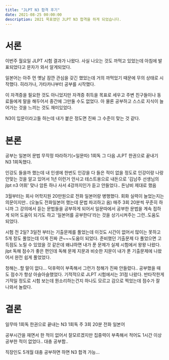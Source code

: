 ```yaml
---
title: "JLPT N3 합격 후기"
date: 2021-08-25 00:00:00
description: 2021 목표였던 JLPT N3 합격을 하게 되었습니다.
---
```


# 서론

이번주 월요일 JLPT 시험 결과가 나왔다. 사실 나오는 것도 까먹고 있었는데 아침에 발표되었다고 문자가 와서 알게되었다.

일본어는 아주 먼 옛날 잠깐 관심을 갖긴 했었는데 거의 까먹었기 때문에 무의 상태로 시작했다. 히라가나, 가타카나부터 공부를 시작했다.

이 자격증을 필요한 것도 아니었지만 자격증 취득을 목표로 세우고 주변 친구들이나 동료들에게 말을 해두어서 중간에 그만둘 수도 없었다. 아 물론 공부하고 스스로 지식이 늘어가는 것을 느끼는 것도 재미있었다.

N3이 입문이라고들 하는데 내가 붙은 정도면 진짜 그 수준이 맞는 것 같다.

# 본론

공부는 일본어 문법 무작정 따라하기(=일문따) 1회독 그 다음 JLPT 한권으로 끝내기 N3 1회독했다.

인강도 들을까 했는데 내 인생에 한번도 인강을 다 들은 적이 없을 정도로 인강이랑 나랑 안맞는 것을 알고 있어서 1년 이런거 안사고 테스트용으로 내돈으로 '김남주 선생님의 jlpt n3 어휘' 맞나 암튼 하나 사서 4강까지인가 듣고 안들었다.. 돈낭비 제대로 했음

3월부터는 회사 어학지원 20만원으로 전화 일본어랑 병행했다. 회화 실력이 늘었는지는 의문이지만.. (오늘도 전화일본어 했는데 문법 파괴하고 옴) 매주 3회 20분씩 꾸준히 하니까 그 강의에서 듣는 문법들을 공부하게 되어서 일문따에서 공부한 문법을 계속 접하게 되어 도움이 되기도 하고 '일본어를 공부한다'라는 것을 상기시켜주는 그런..도움도 되었다.

시험 전 2일? 3일전 부터는 기출문제를 풀었는데 이것도 시간이 없어서 많이는 못하고 5개 정도 풀었는데 이게 진짜 큰~~~도움이 되었다. 준비했던 기출문제 다 풀었으면 고득점도 노릴 수 있었을 것 같은데 왜냐하면 내가 푼 문제가 실제 시험에서 왕왕 나왔다. jlpt 독해 점수가 좋은 편인데 독해 문제 지문과 비슷한 지문이 내가 푼 기출문제에 나왔어서 완전 쉽게 풀었었다.

청해는..할 말이 없다... 덕후력이 부족해서 그런가 청해가 진짜 안들렸다.. 공부했을 때도 점수가 항상 아슬아슬했었다. 기적적으로 JLPT 시험에서는 31점 나왔다. 반타작한게 기적일 정도로 시험 보는데 뭔소리하는건지 하나도 모르고 감으로 찍었는데 점수가 잘 나와서 놀랐다.

# 결론

일무따 1회독
한권으로 끝내는 N3 1회독
주 3회 20분 전화 일본어

공부시간을 재면서 한 적이 없어서 잘모르겠지만 집중력이 부족해서 적어도 1시간 이상 공부한 적이 없었다.. 대충 공부함..

직장인도 5개월 대충 공부하면 하면 N3 합격 가능...